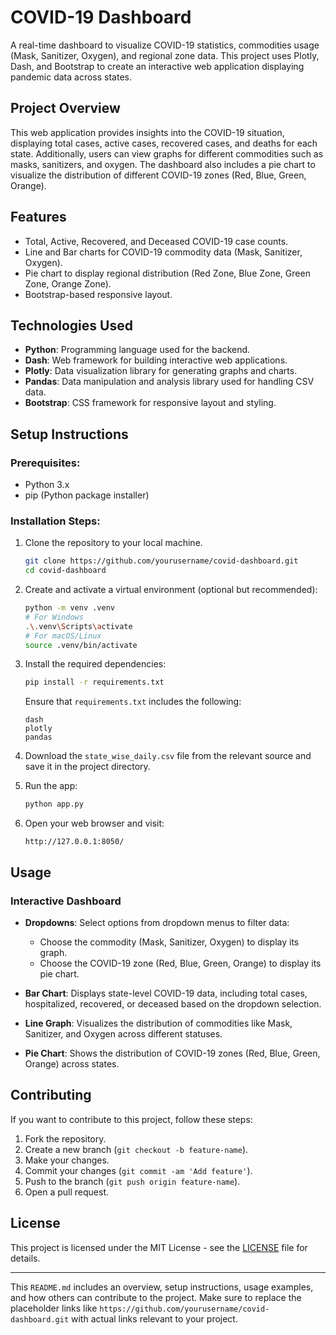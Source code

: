 
# COVID-19 Dashboard

A real-time dashboard to visualize COVID-19 statistics, commodities usage (Mask, Sanitizer, Oxygen), and regional zone data. This project uses Plotly, Dash, and Bootstrap to create an interactive web application displaying pandemic data across states.

## Project Overview

This web application provides insights into the COVID-19 situation, displaying total cases, active cases, recovered cases, and deaths for each state. Additionally, users can view graphs for different commodities such as masks, sanitizers, and oxygen. The dashboard also includes a pie chart to visualize the distribution of different COVID-19 zones (Red, Blue, Green, Orange).

## Features
- Total, Active, Recovered, and Deceased COVID-19 case counts.
- Line and Bar charts for COVID-19 commodity data (Mask, Sanitizer, Oxygen).
- Pie chart to display regional distribution (Red Zone, Blue Zone, Green Zone, Orange Zone).
- Bootstrap-based responsive layout.

## Technologies Used
- **Python**: Programming language used for the backend.
- **Dash**: Web framework for building interactive web applications.
- **Plotly**: Data visualization library for generating graphs and charts.
- **Pandas**: Data manipulation and analysis library used for handling CSV data.
- **Bootstrap**: CSS framework for responsive layout and styling.

## Setup Instructions

### Prerequisites:
- Python 3.x
- pip (Python package installer)

### Installation Steps:
1. Clone the repository to your local machine.
   ```bash
   git clone https://github.com/yourusername/covid-dashboard.git
   cd covid-dashboard
   ```

2. Create and activate a virtual environment (optional but recommended):
   ```bash
   python -m venv .venv
   # For Windows
   .\.venv\Scripts\activate
   # For macOS/Linux
   source .venv/bin/activate
   ```

3. Install the required dependencies:
   ```bash
   pip install -r requirements.txt
   ```

   Ensure that `requirements.txt` includes the following:
   ```
   dash
   plotly
   pandas
   ```

4. Download the `state_wise_daily.csv` file from the relevant source and save it in the project directory.

5. Run the app:
   ```bash
   python app.py
   ```

6. Open your web browser and visit:
   ```
   http://127.0.0.1:8050/
   ```

## Usage

### Interactive Dashboard
- **Dropdowns**: Select options from dropdown menus to filter data:
  - Choose the commodity (Mask, Sanitizer, Oxygen) to display its graph.
  - Choose the COVID-19 zone (Red, Blue, Green, Orange) to display its pie chart.

- **Bar Chart**: Displays state-level COVID-19 data, including total cases, hospitalized, recovered, or deceased based on the dropdown selection.

- **Line Graph**: Visualizes the distribution of commodities like Mask, Sanitizer, and Oxygen across different statuses.

- **Pie Chart**: Shows the distribution of COVID-19 zones (Red, Blue, Green, Orange) across states.



## Contributing

If you want to contribute to this project, follow these steps:

1. Fork the repository.
2. Create a new branch (`git checkout -b feature-name`).
3. Make your changes.
4. Commit your changes (`git commit -am 'Add feature'`).
5. Push to the branch (`git push origin feature-name`).
6. Open a pull request.

## License

This project is licensed under the MIT License - see the [LICENSE](LICENSE) file for details.

---

This `README.md` includes an overview, setup instructions, usage examples, and how others can contribute to the project. Make sure to replace the placeholder links like `https://github.com/yourusername/covid-dashboard.git` with actual links relevant to your project.
